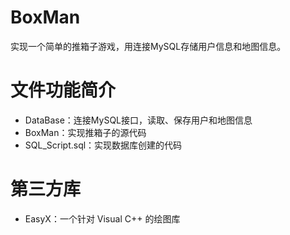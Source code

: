 # BoxMan

实现一个简单的推箱子游戏，用连接MySQL存储用户信息和地图信息。



# 文件功能简介

- DataBase：连接MySQL接口，读取、保存用户和地图信息
- BoxMan：实现推箱子的源代码
- SQL_Script.sql：实现数据库创建的代码



# 第三方库

- EasyX：一个针对 Visual C++ 的绘图库
